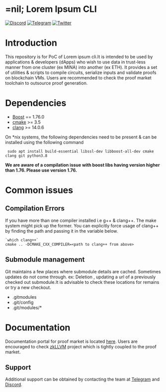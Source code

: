 # =nil; Lorem Ipsum CLI

[![Discord](https://img.shields.io/discord/969303013749579846.svg?logo=discord&style=flat-square)](https://discord.gg/KmTAEjbmM3)
[![Telegram](https://img.shields.io/badge/Telegram-2CA5E0?style=flat-square&logo=telegram&logoColor=dark)](https://t.me/nilfoundation)
[![Twitter](https://img.shields.io/twitter/follow/nil_foundation)](https://twitter.com/nil_foundation)

# Introduction

This repository is for PoC of Lorem ipsum cli.It is intended to be used by applications & developers (dApps) who wish to use data
in trust-less manner from one cluster (ex MINA) into another (ex ETH). It provides a set of utilities & scripts to compile circuits, serialize inputs and validate
proofs on blockchain VMs. Users are recommended to check the proof market toolchain to outsource proof generation.

# Dependencies

- [Boost](https://www.boost.org/) == 1.76.0
- [cmake](https://cmake.org/) >= 3.5
- [clang](https://clang.llvm.org/) >= 14.0.6

On *nix systems, the following dependencies need to be present & can be installed using the following command

```
 sudo apt install build-essential libssl-dev libboost-all-dev cmake clang git python3.8
```
**We are aware of a compilation issue with boost libs having version higher than 1.76. Please use version 1.76.**


# Common issues

## Compilation Errors
If you have more than one compiler installed i.e g++ & clang++. The make system might pick up the former. You can explicitly force usage of
clang++ by finding the path and passing it in the variable below.

```
`which clang++`  
cmake .. -DCMAKE_CXX_COMPILER=<path to clang++ from above>
```

## Submodule management
Git maintains a few places where submodule details are cached. Sometimes updates do not come through. ex: Deletion , updating
a url of a previously checked out submodule.It is advisable to check these locations for remains or try a new checkout.
- .gitmodules
- .git/config
- .git/modules/*

# Documentation 
Documentation portal for proof market is located [here](https://docs.nil.foundation/proof-market).
Users are encouraged to check [zkLLVM](https://github.com/NilFoundation/zkllvm) project which is tightly coupled to the proof market.


## Support

Additional support can be obtained by contacting the team at [Telegram](https://t.me/nilfoundation) and [Discord](https://discord.gg/KmTAEjbmM3).

